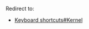 Redirect to:

*   [Keyboard shortcuts#Kernel](/index.php/Keyboard_shortcuts#Kernel "Keyboard shortcuts")